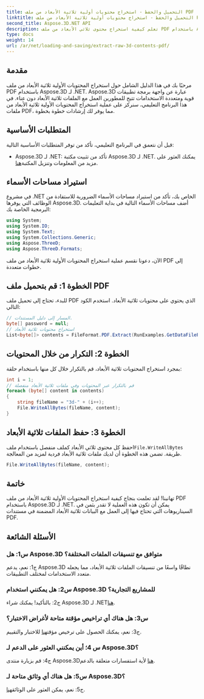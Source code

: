```yaml
---
title: التحميل والحفظ - استخراج محتويات أولية ثلاثية الأبعاد من ملف PDF
linktitle: التحميل والحفظ - استخراج محتويات أولية ثلاثية الأبعاد من ملف PDF
second_title: Aspose.3D.NET API
description: تعلم كيفية استخراج محتوى ثلاثي الأبعاد من ملف PDF باستخدام Aspose.3D لـ .NET. دليل خطوة بخطوة مع أمثلة التعليمات البرمجية.
type: docs
weight: 14
url: /ar/net/loading-and-saving/extract-raw-3d-contents-pdf/
---
```

## مقدمة

مرحبًا بك في هذا الدليل الشامل حول استخراج المحتويات الأولية ثلاثية الأبعاد من ملف PDF باستخدام Aspose.3D لـ .NET. Aspose.3D عبارة عن واجهة برمجة تطبيقات قوية ومتعددة الاستخدامات تتيح للمطورين العمل مع الملفات ثلاثية الأبعاد دون عناء. في هذا البرنامج التعليمي، سنركز على عملية استخراج المحتويات الأولية ثلاثية الأبعاد من ملفات PDF، مما يوفر لك إرشادات خطوة بخطوة.

## المتطلبات الأساسية

قبل أن نتعمق في البرنامج التعليمي، تأكد من توفر المتطلبات الأساسية التالية:

-  Aspose.3D لـ .NET: تأكد من تثبيت مكتبة Aspose.3D لـ .NET. يمكنك العثور على مزيد من المعلومات وتنزيل المكتبة[هنا](https://releases.aspose.com/3d/net/).

## استيراد مساحات الأسماء

في مشروع .NET الخاص بك، تأكد من استيراد مساحات الأسماء الضرورية للاستفادة من الوظائف التي يوفرها Aspose.3D. أضف مساحات الأسماء التالية في بداية التعليمات البرمجية الخاصة بك:

```csharp
using System;
using System.IO;
using System.Text;
using System.Collections.Generic;
using Aspose.ThreeD;
using Aspose.ThreeD.Formats;
```

الآن، دعونا نقسم عملية استخراج المحتويات الأولية ثلاثية الأبعاد من ملف PDF إلى خطوات متعددة.

## الخطوة 1: قم بتحميل ملف PDF

للبدء، تحتاج إلى تحميل ملف PDF الذي يحتوي على محتويات ثلاثية الأبعاد. استخدم الكود التالي:

```csharp
// المسار إلى دليل المستندات.
byte[] password = null;
// استخراج محتويات ثلاثية الأبعاد
List<byte[]> contents = FileFormat.PDF.Extract(RunExamples.GetDataFilePath("House_Design.pdf"), password);
```

## الخطوة 2: التكرار من خلال المحتويات

بمجرد استخراج المحتويات ثلاثية الأبعاد، قم بالتكرار خلال كل منها باستخدام حلقة:

```csharp
int i = 1;
// قم بالتكرار عبر المحتويات وفي ملفات ثلاثية الأبعاد منفصلة
foreach (byte[] content in contents)
{
    string fileName = "3d-" + (i++);
    File.WriteAllBytes(fileName, content);
}
```

## الخطوة 3: حفظ الملفات ثلاثية الأبعاد

 احفظ كل محتوى ثلاثي الأبعاد كملف منفصل باستخدام ملف`File.WriteAllBytes` طريقة. تضمن هذه الخطوة أن لديك ملفات ثلاثية الأبعاد فردية لمزيد من المعالجة.

```csharp
File.WriteAllBytes(fileName, content);
```

## خاتمة

تهانينا! لقد تعلمت بنجاح كيفية استخراج المحتويات الأولية ثلاثية الأبعاد من ملف PDF باستخدام Aspose.3D لـ .NET. يمكن أن تكون هذه العملية لا تقدر بثمن في السيناريوهات التي تحتاج فيها إلى العمل مع البيانات ثلاثية الأبعاد المضمنة في مستندات PDF.

## الأسئلة الشائعة

### س1: هل Aspose.3D متوافق مع تنسيقات الملفات المختلفة؟

ج1: نعم، يدعم Aspose.3D نطاقًا واسعًا من تنسيقات الملفات ثلاثية الأبعاد، مما يجعله متعدد الاستخدامات لمختلف التطبيقات.

### س2: هل يمكنني استخدام Aspose.3D للمشاريع التجارية؟

 ج2: بالتأكيد! يمكنك شراء Aspose.3D لـ .NET[هنا](https://purchase.aspose.com/buy).

### س3: هل هناك أي تراخيص مؤقتة متاحة لأغراض الاختبار؟

 ج3: نعم، يمكنك الحصول على ترخيص مؤقت[هنا](https://purchase.aspose.com/temporary-license/) للاختبار والتقييم.

### س 4؛ أين يمكنني العثور على الدعم لـ Aspose.3D؟

 ج4: قم بزيارة منتدى Aspose.3D[هنا](https://forum.aspose.com/c/3d/18) لأية استفسارات متعلقة بالدعم.

### س5: هل هناك أي وثائق متاحة لـ Aspose.3D؟

 ج5: نعم، يمكن العثور على الوثائق[هنا](https://reference.aspose.com/3d/net/).
